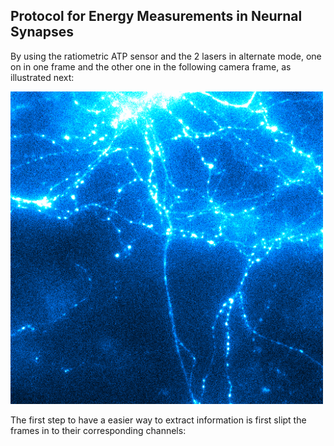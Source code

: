 ## Protocol for Energy Measurements in Neurnal Synapses

By using the ratiometric ATP sensor and the 2 lasers in alternate mode, one on in one frame and the other one in the following camera frame, as illustrated next:

<img src="./Images/Switcher_Laser 637-488.gif" alt="Neuron" style="width: 500px;"/>

The first step to have a easier way to extract information is first slipt the frames in to their corresponding channels: 
